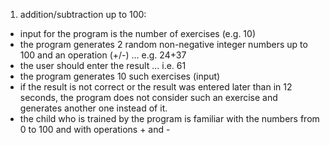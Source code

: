 1) addition/subtraction up to 100:
-	input for the program is the number of exercises (e.g. 10)
-	the program generates 2 random non-negative integer numbers up to 100 and an operation (+/-) ... e.g. 24+37
-	the user should enter the result ... i.e. 61
-	the program generates 10 such exercises (input) 
-	if the result is not correct or the result was entered later than in 12 seconds, the program does not consider such an exercise and generates another one instead of it.
-	the child who is trained by the program is familiar with the numbers from 0 to 100 and with operations + and -
